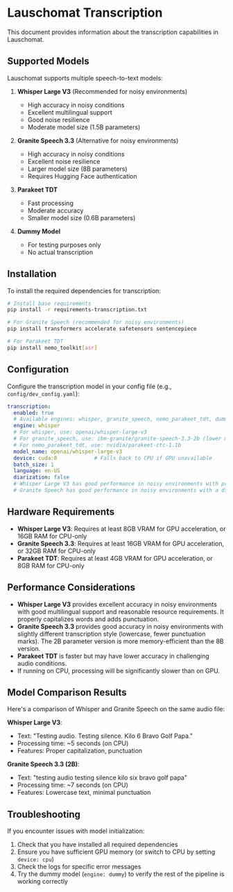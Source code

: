 # Lauschomat Transcription

This document provides information about the transcription capabilities in Lauschomat.

## Supported Models

Lauschomat supports multiple speech-to-text models:

1. **Whisper Large V3** (Recommended for noisy environments)
   - High accuracy in noisy conditions
   - Excellent multilingual support
   - Good noise resilience
   - Moderate model size (1.5B parameters)

2. **Granite Speech 3.3** (Alternative for noisy environments)
   - High accuracy in noisy conditions
   - Excellent noise resilience
   - Larger model size (8B parameters)
   - Requires Hugging Face authentication

3. **Parakeet TDT**
   - Fast processing
   - Moderate accuracy
   - Smaller model size (0.6B parameters)

4. **Dummy Model**
   - For testing purposes only
   - No actual transcription

## Installation

To install the required dependencies for transcription:

```bash
# Install base requirements
pip install -r requirements-transcription.txt

# For Granite Speech (recommended for noisy environments)
pip install transformers accelerate safetensors sentencepiece

# For Parakeet TDT
pip install nemo_toolkit[asr]
```

## Configuration

Configure the transcription model in your config file (e.g., `config/dev_config.yaml`):

```yaml
transcription:
  enabled: true
  # Available engines: whisper, granite_speech, nemo_parakeet_tdt, dummy
  engine: whisper
  # For whisper, use: openai/whisper-large-v3
  # For granite_speech, use: ibm-granite/granite-speech-3.3-2b (lower memory) or ibm-granite/granite-speech-3.3-8b (higher accuracy)
  # For nemo_parakeet_tdt, use: nvidia/parakeet-ctc-1.1b
  model_name: openai/whisper-large-v3
  device: cuda:0            # Falls back to CPU if GPU unavailable
  batch_size: 1
  language: en-US
  diarization: false
  # Whisper Large V3 has good performance in noisy environments with proper capitalization and punctuation
  # Granite Speech has good performance in noisy environments with a different style (lowercase, minimal punctuation)
```

## Hardware Requirements

- **Whisper Large V3**: Requires at least 8GB VRAM for GPU acceleration, or 16GB RAM for CPU-only
- **Granite Speech 3.3**: Requires at least 16GB VRAM for GPU acceleration, or 32GB RAM for CPU-only
- **Parakeet TDT**: Requires at least 4GB VRAM for GPU acceleration, or 8GB RAM for CPU-only

## Performance Considerations

- **Whisper Large V3** provides excellent accuracy in noisy environments with good multilingual support and reasonable resource requirements. It properly capitalizes words and adds punctuation.
- **Granite Speech 3.3** provides good accuracy in noisy environments with slightly different transcription style (lowercase, fewer punctuation marks). The 2B parameter version is more memory-efficient than the 8B version.
- **Parakeet TDT** is faster but may have lower accuracy in challenging audio conditions.
- If running on CPU, processing will be significantly slower than on GPU.

## Model Comparison Results

Here's a comparison of Whisper and Granite Speech on the same audio file:

**Whisper Large V3**:
- Text: "Testing audio. Testing silence. Kilo 6 Bravo Golf Papa."
- Processing time: ~5 seconds (on CPU)
- Features: Proper capitalization, punctuation

**Granite Speech 3.3 (2B)**:
- Text: "testing audio testing silence kilo six bravo golf papa"
- Processing time: ~7 seconds (on CPU)
- Features: Lowercase text, minimal punctuation

## Troubleshooting

If you encounter issues with model initialization:

1. Check that you have installed all required dependencies
2. Ensure you have sufficient GPU memory (or switch to CPU by setting `device: cpu`)
3. Check the logs for specific error messages
4. Try the dummy model (`engine: dummy`) to verify the rest of the pipeline is working correctly
